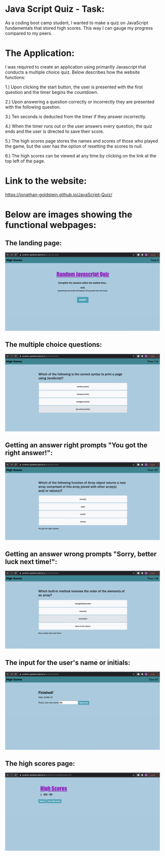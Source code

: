 # Java Script Quiz - Task:
As a coding boot camp student, I wanted to make a quiz on JavaScript fundamentals that stored high scores. This way I can gauge my progress compared to my peers.

# The Application:

I was required to create an application using primarilly Javascript that conducts a multiple choice quiz.  Below describes how the website functions:

1.) Upon clicking the start button, the user is presented with the first question and the timer begins the countdown. 

2.) Upon answering a question correctly or incorrectly they are presented with the following question.

3.) Ten seconds is deducted from the timer if they answer incorrectly.

4.) When the timer runs out or the user answers every question, the quiz ends and the user is directed to save their score.

5.) The high scores page stores the names and scores of those who played the game, but the user has the option of resetting the scores to null.

6.) The high scores can be viewed at any time by clicking on the link at the top left of the page.

# Link to the website:

https://jonathan-goldstein.github.io/JavaScript-Quiz/

# Below are images showing the functional webpages:

## The landing page:

![plot](./assets/images/Image1.jpeg)

## The multiple choice questions:

![plot](./assets/images/Image2.jpeg)

## Getting an answer right prompts "You got the right answer!":

![plot](./assets/images/ImageCorrect.jpeg)

## Getting an answer wrong prompts "Sorry, better luck next time!":

![plot](./assets/images/ImageIncorrect.jpeg)

## The input for the user's name or initials:

![plot](./assets/images/Image3.jpeg)

## The high scores page:

![plot](./assets/images/Image4.jpeg)

